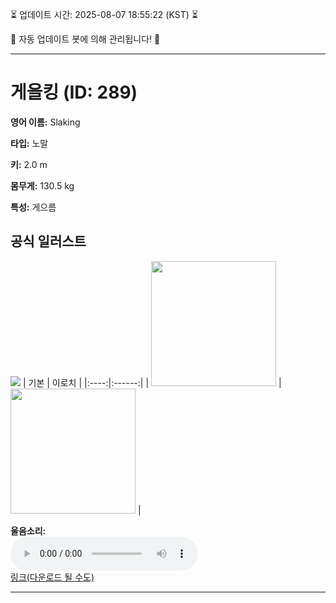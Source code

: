 
⏳ 업데이트 시간: 2025-08-07 18:55:22 (KST) ⏳

🤖 자동 업데이트 봇에 의해 관리됩니다! 🤖

---

# 게을킹 (ID: 289)
**영어 이름:** Slaking

**타입:** 노말

**키:** 2.0 m

**몸무게:** 130.5 kg

**특성:** 게으름

## 공식 일러스트
![](https://raw.githubusercontent.com/PokeAPI/sprites/master/sprites/pokemon/other/official-artwork/289.png)
| 기본 | 이로치 |
|:----:|:------:|
| <img src="http://play.pokemonshowdown.com/sprites/ani/slaking.gif" width="200"> | <img src="http://play.pokemonshowdown.com/sprites/ani-shiny/slaking.gif" width="200"> |

**울음소리:**<br><audio controls src="https://raw.githubusercontent.com/PokeAPI/cries/main/cries/pokemon/latest/289.ogg"></audio><br> [링크(다운로드 될 수도)](https://raw.githubusercontent.com/PokeAPI/cries/main/cries/pokemon/latest/289.ogg)


---
